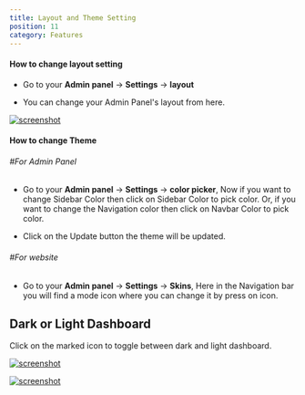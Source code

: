 ```yaml
---
title: Layout and Theme Setting
position: 11
category: Features
---
```


#### How to change layout setting

- Go to your **Admin panel** -\> **Settings** -\> **layout**

- You can change your Admin Panel's layout from here.

[![screenshot](/docs/adlisting/screenshots/layout-setting.png)](/docs/adlisting/screenshots/layout-setting.png)[](/docs/adlisting/screenshots/layout-setting.png)

#### How to change Theme

###### #For Admin Panel

- Go to your **Admin panel** -\> **Settings** -\> **color picker**, Now if you want to change Sidebar Color then click on Sidebar Color to pick color. Or, if you want to change the Navigation color then click on Navbar Color to pick color.

- Click on the Update button the theme will be updated.

###### #For website

- Go to your **Admin panel** -\> **Settings** -\> **Skins**, Here in the Navigation bar you will find a mode icon where you can change it by press on icon.

## Dark or Light Dashboard

Click on the marked icon to toggle between dark and light dashboard.

[![screenshot](assets/screenshots/dashboard-light.png)](assets/screenshots/dashboard-light.png)[](assets/screenshots/dashboard-light.png)

[![screenshot](assets/screenshots/dashboard-dark.png)](assets/screenshots/dashboard-dark.png)[](assets/screenshots/dashboard-dark.png)
